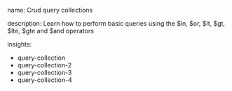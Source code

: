 name: Crud query collections

description: Learn how to perform basic queries using the $in, $or, $lt, $gt, $lte, $gte and $and operators

insights:
  - query-collection
  - query-collection-2
  - query-collection-3
  - query-collection-4